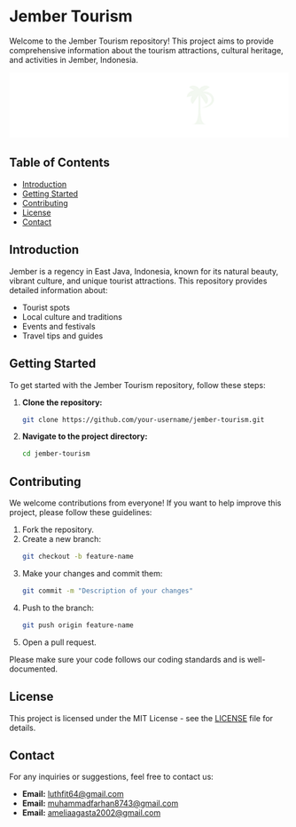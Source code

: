 # Jember Tourism

Welcome to the Jember Tourism repository! This project aims to provide comprehensive information about the tourism attractions, cultural heritage, and activities in Jember, Indonesia.

![JemberTourism](./public/images/logo.svg)

## Table of Contents
- [Introduction](#introduction)
- [Getting Started](#getting-started)
- [Contributing](#contributing)
- [License](#license)
- [Contact](#contact)

## Introduction

Jember is a regency in East Java, Indonesia, known for its natural beauty, vibrant culture, and unique tourist attractions. This repository provides detailed information about:
- Tourist spots
- Local culture and traditions
- Events and festivals
- Travel tips and guides

## Getting Started

To get started with the Jember Tourism repository, follow these steps:

1. **Clone the repository:**
    ```bash
    git clone https://github.com/your-username/jember-tourism.git
    ```
2. **Navigate to the project directory:**
    ```bash
    cd jember-tourism
    ```

## Contributing

We welcome contributions from everyone! If you want to help improve this project, please follow these guidelines:

1. Fork the repository.
2. Create a new branch:
    ```bash
    git checkout -b feature-name
    ```
3. Make your changes and commit them:
    ```bash
    git commit -m "Description of your changes"
    ```
4. Push to the branch:
    ```bash
    git push origin feature-name
    ```
5. Open a pull request.

Please make sure your code follows our coding standards and is well-documented.

## License

This project is licensed under the MIT License - see the [LICENSE](LICENSE) file for details.

## Contact

For any inquiries or suggestions, feel free to contact us:

- **Email:** luthfit64@gmail.com
- **Email:** muhammadfarhan8743@gmail.com
- **Email:** ameliaagasta2002@gmail.com
